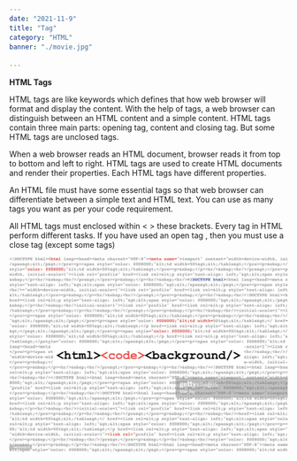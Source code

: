 ```yaml
---
date: "2021-11-9"
title: "Tag"
category: "HTML"
banner: "./movie.jpg"

---
```


**HTML Tags**


HTML tags are like keywords which defines that how web browser will format and display the content. With the help of tags, a web browser can distinguish between an HTML content and a simple content. HTML tags contain three main parts: opening tag, content and closing tag. But some HTML tags are unclosed tags.

When a web browser reads an HTML document, browser reads it from top to bottom and left to right. HTML tags are used to create HTML documents and render their properties. Each HTML tags have different properties.

An HTML file must have some essential tags so that web browser can differentiate between a simple text and HTML text. You can use as many tags you want as per your code requirement.

All HTML tags must enclosed within < > these brackets.
Every tag in HTML perform different tasks.
If you have used an open tag <tag>, then you must use a close tag </tag> (except some tags)

![Lady with laptop](./tag-image.jpg)


